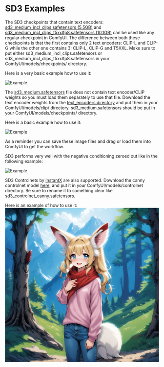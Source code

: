 # SD3 Examples

The SD3 checkpoints that contain text encoders: [sd3_medium_incl_clips.safetensors (5.5GB)](https://huggingface.co/stabilityai/stable-diffusion-3-medium/tree/main) and [sd3_medium_incl_clips_t5xxlfp8.safetensors (10.1GB)](https://huggingface.co/stabilityai/stable-diffusion-3-medium/tree/main) can be used like any regular checkpoint in ComfyUI. The difference between both these checkpoints is that the first contains only 2 text encoders: CLIP-L and CLIP-G while the other one contains 3: CLIP-L, CLIP-G and T5XXL. Make sure to put either sd3_medium_incl_clips.safetensors or sd3_medium_incl_clips_t5xxlfp8.safetensors in your ComfyUI/models/checkpoints/ directory.

Here is a very basic example how to use it:

![Example](sd3_simple_example.png)

The [sd3_medium.safetensors](https://huggingface.co/stabilityai/stable-diffusion-3-medium/tree/main) file does not contain text encoder/CLIP weights so you must load them separately to use that file. Download the text encoder weights from the [text_encoders directory](https://huggingface.co/stabilityai/stable-diffusion-3-medium/tree/main) and put them in your ComfyUI/models/clip/ directory. sd3_medium.safetensors should be put in your ComfyUI/models/checkpoints/ directory.

Here is a basic example how to use it:

![Example](sd3_text_encoders_example.png)

As a reminder you can save these image files and drag or load them into ComfyUI to get the workflow.

SD3 performs very well with the negative conditioning zeroed out like in the following example:

![Example](sd3_anime_example.png)

SD3 Controlnets by [InstantX](https://huggingface.co/InstantX) are also supported. Download the canny controlnet model [here](https://huggingface.co/InstantX/SD3-Controlnet-Canny/blob/main/diffusion_pytorch_model.safetensors), and put it in your ComfyUI/models/controlnet directory. Be sure to rename it to something clear like sd3_controlnet_canny.safetensors.

Here is an example of how to use it:
![Example](sd3_controlnet_example.png)
